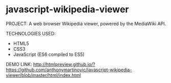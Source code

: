 # javascript-wikipedia-viewer
PROJECT: A web browser Wikipedia viewer, powered by the MediaWiki API.

TECHNOLOGIES USED:
- HTML5
- CSS3
- JavaScript (ES6 compiled to ES5)

DEMO LINK: http://htmlpreview.github.io/?https://github.com/anthonymartinovic/javascript-wikipedia-viewer/blob/master/html/index.html

